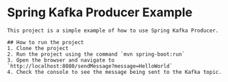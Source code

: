  # Spring Kafka Producer Example
 
    This project is a simple example of how to use Spring Kafka Producer.

    ## How to run the project
    1. Clone the project
    2. Run the project using the command `mvn spring-boot:run`
    3. Open the browser and navigate to `http://localhost:8080/sendMessage?message=HelloWorld`
    4. Check the console to see the message being sent to the Kafka topic.

